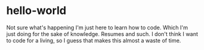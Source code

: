 # hello-world
Not sure what's happening
I'm just here to learn how to code.
Which I'm just doing for the sake of knowledge.
Resumes and such.
I don't think I want to code for a living, so I guess that makes this almost a waste of time.
